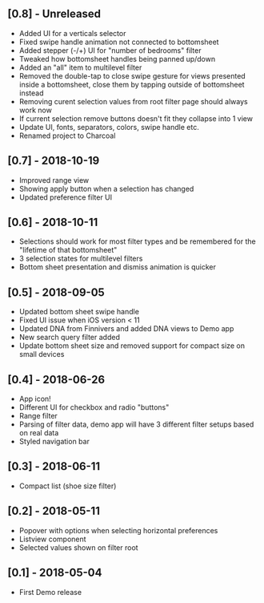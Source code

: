## [0.8] - Unreleased 
- Added UI for a verticals selector
- Fixed swipe handle animation not connected to bottomsheet 
- Added stepper (-/+) UI for "number of bedrooms" filter
- Tweaked how bottomsheet handles being panned up/down
- Added an "all" item to multilevel filter
- Removed the double-tap to close swipe gesture for views presented inside a bottomsheet, close them by tapping outside of bottomsheet instead
- Removing curent selection values from root filter page should always work now
- If current selection remove buttons doesn't fit they collapse into 1 view
- Update UI, fonts, separators, colors, swipe handle etc.
- Renamed project to Charcoal

## [0.7] - 2018-10-19 
- Improved range view
- Showing apply button when a selection has changed
- Updated preference filter UI

## [0.6] - 2018-10-11
- Selections should work for most filter types and be remembered for the "lifetime of that bottomsheet"
- 3 selection states for multilevel filters
- Bottom sheet presentation and dismiss animation is quicker

## [0.5] - 2018-09-05
- Updated bottom sheet swipe handle
- Fixed UI issue when iOS version < 11
- Updated DNA from Finnivers and added DNA views to Demo app
- New search query filter added
- Update bottom sheet size and removed support for compact size on small devices

## [0.4] - 2018-06-26
- App icon!
- Different UI for checkbox and radio "buttons" 
- Range filter
- Parsing of filter data, demo app will have 3 different filter setups based on real data
- Styled navigation bar

## [0.3] - 2018-06-11
- Compact list (shoe size filter)

## [0.2] - 2018-05-11
- Popover with options when selecting horizontal preferences
- Listview component
- Selected values shown on filter root

## [0.1] - 2018-05-04
- First Demo release
